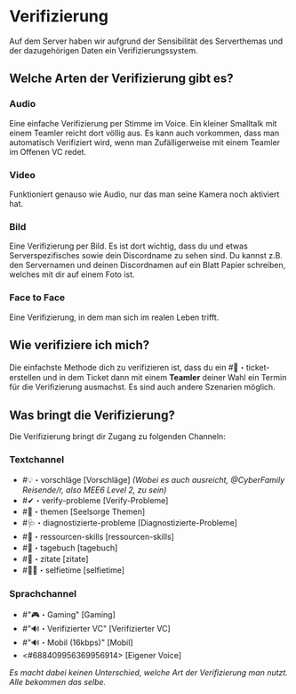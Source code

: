 # Verifizierung

Auf dem Server haben wir aufgrund der Sensibilität des Serverthemas und der dazugehörigen Daten ein Verifizierungssystem.

## Welche Arten der Verifizierung gibt es?
### Audio
Eine einfache Verifizierung per Stimme im Voice. Ein kleiner Smalltalk mit einem Teamler reicht dort völlig aus. Es kann auch vorkommen, dass man automatisch Verifiziert wird, wenn man Zufälligerweise mit einem Teamler im Offenen VC redet.
### Video
Funktioniert genauso wie Audio, nur das man seine Kamera noch aktiviert hat.
### Bild
Eine Verifizierung per Bild. Es ist dort wichtig, dass du und etwas Serverspezifisches sowie dein Discordname zu sehen sind. Du kannst z.B. den Servernamen und deinen Discordnamen auf ein Blatt Papier schreiben, welches mit dir auf einem Foto ist.
### Face to Face
Eine Verifizierung, in dem man sich im realen Leben trifft.

## Wie verifiziere ich mich?
Die einfachste Methode dich zu verifizieren ist, dass du ein #🎫・ticket-erstellen und in dem Ticket dann mit einem __Teamler__ deiner Wahl ein Termin für die Verifizierung ausmachst. Es sind auch andere Szenarien möglich.

## Was bringt die Verifizierung?
Die Verifizierung bringt dir Zugang zu folgenden Channeln:
### Textchannel 
- #💡・vorschläge [Vorschläge] _(Wobei es auch ausreicht, @CyberFamily Reisende/r, also MEE6 Level 2, zu sein)_
- #✔・verify-probleme [Verify-Probleme]
- #📌・themen [Seelsorge Themen]
- #🩺・diagnostizierte-probleme [Diagnostizierte-Probleme]
- #📖・ressourcen-skills [ressourcen-skills]
- #📔・tagebuch [tagebuch]
- #📖・zitate [zitate]
- #📸😍・selfietime [selfietime]
### Sprachchannel
- #"🎮・Gaming" [Gaming]
- #"🔊・Verifizierter VC" [Verifizierter VC]
- #"🔊・Mobil (16kbps)" [Mobil]
- <#688409956369956914> [Eigener Voice]

*Es macht dabei keinen Unterschied, welche Art der Verifizierung man nutzt. Alle bekommen das selbe.*